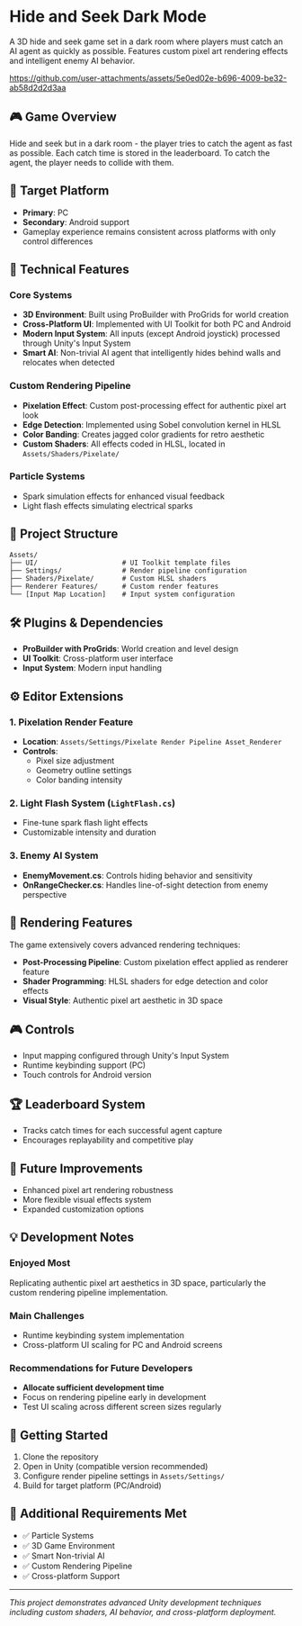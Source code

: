 # Hide and Seek Dark Mode

A 3D hide and seek game set in a dark room where players must catch an AI agent as quickly as possible. Features custom pixel art rendering effects and intelligent enemy AI behavior.

https://github.com/user-attachments/assets/5e0ed02e-b696-4009-be32-ab58d2d2d3aa

## 🎮 Game Overview

Hide and seek but in a dark room - the player tries to catch the agent as fast as possible. Each catch time is stored in the leaderboard. To catch the agent, the player needs to collide with them.

## 🎯 Target Platform

- **Primary**: PC
- **Secondary**: Android support
- Gameplay experience remains consistent across platforms with only control differences

## 🔧 Technical Features

### Core Systems
- **3D Environment**: Built using ProBuilder with ProGrids for world creation
- **Cross-Platform UI**: Implemented with UI Toolkit for both PC and Android
- **Modern Input System**: All inputs (except Android joystick) processed through Unity's Input System
- **Smart AI**: Non-trivial AI agent that intelligently hides behind walls and relocates when detected

### Custom Rendering Pipeline
- **Pixelation Effect**: Custom post-processing effect for authentic pixel art look
- **Edge Detection**: Implemented using Sobel convolution kernel in HLSL
- **Color Banding**: Creates jagged color gradients for retro aesthetic
- **Custom Shaders**: All effects coded in HLSL, located in `Assets/Shaders/Pixelate/`

### Particle Systems
- Spark simulation effects for enhanced visual feedback
- Light flash effects simulating electrical sparks

## 📁 Project Structure

```
Assets/
├── UI/                     # UI Toolkit template files
├── Settings/               # Render pipeline configuration
├── Shaders/Pixelate/       # Custom HLSL shaders
├── Renderer Features/      # Custom render features
└── [Input Map Location]    # Input system configuration
```

## 🛠️ Plugins & Dependencies

- **ProBuilder with ProGrids**: World creation and level design
- **UI Toolkit**: Cross-platform user interface
- **Input System**: Modern input handling

## ⚙️ Editor Extensions

### 1. Pixelation Render Feature
- **Location**: `Assets/Settings/Pixelate Render Pipeline Asset_Renderer`
- **Controls**:
  - Pixel size adjustment
  - Geometry outline settings
  - Color banding intensity

### 2. Light Flash System (`LightFlash.cs`)
- Fine-tune spark flash light effects
- Customizable intensity and duration

### 3. Enemy AI System
- **EnemyMovement.cs**: Controls hiding behavior and sensitivity
- **OnRangeChecker.cs**: Handles line-of-sight detection from enemy perspective

## 🎨 Rendering Features

The game extensively covers advanced rendering techniques:

- **Post-Processing Pipeline**: Custom pixelation effect applied as renderer feature
- **Shader Programming**: HLSL shaders for edge detection and color effects
- **Visual Style**: Authentic pixel art aesthetic in 3D space

## 🎮 Controls

- Input mapping configured through Unity's Input System
- Runtime keybinding support (PC)
- Touch controls for Android version

## 🏆 Leaderboard System

- Tracks catch times for each successful agent capture
- Encourages replayability and competitive play

## 🔮 Future Improvements

- Enhanced pixel art rendering robustness
- More flexible visual effects system
- Expanded customization options

## 💡 Development Notes

### Enjoyed Most
Replicating authentic pixel art aesthetics in 3D space, particularly the custom rendering pipeline implementation.

### Main Challenges
- Runtime keybinding system implementation
- Cross-platform UI scaling for PC and Android screens

### Recommendations for Future Developers
- **Allocate sufficient development time**
- Focus on rendering pipeline early in development
- Test UI scaling across different screen sizes regularly

## 🚀 Getting Started

1. Clone the repository
2. Open in Unity (compatible version recommended)
3. Configure render pipeline settings in `Assets/Settings/`
4. Build for target platform (PC/Android)

## 📝 Additional Requirements Met

- ✅ Particle Systems
- ✅ 3D Game Environment  
- ✅ Smart Non-trivial AI
- ✅ Custom Rendering Pipeline
- ✅ Cross-platform Support

---

*This project demonstrates advanced Unity development techniques including custom shaders, AI behavior, and cross-platform deployment.*
